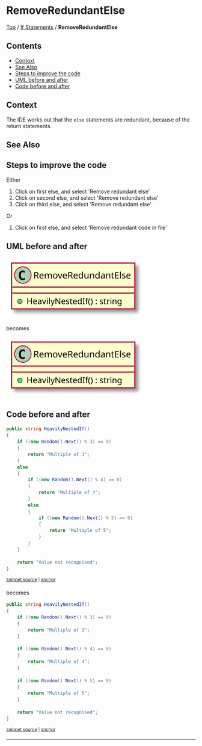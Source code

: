 <!--
GENERATED FILE - DO NOT EDIT
This file was generated by [MarkdownSnippets](https://github.com/SimonCropp/MarkdownSnippets).
Source File: /docs/IfStatements/mdsource/RemoveRedundantElse.source.md
To change this file edit the source file and then execute ./run_markdown_templates.sh.
-->

# RemoveRedundantElse

[Top](../) / [If Statements](.) / **RemoveRedundantElse**

<!-- toc -->
## Contents

  * [Context](#context)
  * [See Also](#see-also)
  * [Steps to improve the code](#steps-to-improve-the-code)
  * [UML before and after](#uml-before-and-after)
  * [Code before and after](#code-before-and-after)<!-- endToc -->

 <!-- include: RemoveRedundantElse.description. path: /RefactoringSamples/Before/IfStatements/RemoveRedundantElse.description.include.md -->
## Context

The IDE works out that the `else` statements are redundant,
because of the return statements.

## See Also

## Steps to improve the code

Either

1. Click on first else, and select 'Remove redundant else'
2. Click on second else, and select 'Remove redundant else'
3. Click on third else, and select 'Remove redundant else'

Or

1. Click on first else, and select 'Remove redundant code in file' <!-- endInclude -->

## UML before and after

![RemoveRedundantElse - Before](../../uml/Before/IfStatements/RemoveRedundantElse.svg?raw=true)

becomes

![RemoveRedundantElse - After](../../uml/After/IfStatements/RemoveRedundantElse.svg?raw=true)

## Code before and after

<!-- snippet: RemoveRedundantElse-Before -->
<a id='snippet-removeredundantelse-before'></a>
```cs
public string HeavilyNestedIf()
{
    if ((new Random().Next() % 3) == 0)
    {
        return "Multiple of 3";
    }
    else
    {
        if ((new Random().Next() % 4) == 0)
        {
            return "Multiple of 4";
        }
        else
        {
            if ((new Random().Next() % 5) == 0)
            {
                return "Multiple of 5";
            }
        }
    }

    return "Value not recognised";
}
```
<sup><a href='/RefactoringSamples/Before/IfStatements/RemoveRedundantElse.cs#L7-L31' title='Snippet source file'>snippet source</a> | <a href='#snippet-removeredundantelse-before' title='Start of snippet'>anchor</a></sup>
<!-- endSnippet -->

becomes

<!-- snippet: RemoveRedundantElse-After -->
<a id='snippet-removeredundantelse-after'></a>
```cs
public string HeavilyNestedIf()
{
    if ((new Random().Next() % 3) == 0)
    {
        return "Multiple of 3";
    }

    if ((new Random().Next() % 4) == 0)
    {
        return "Multiple of 4";
    }

    if ((new Random().Next() % 5) == 0)
    {
        return "Multiple of 5";
    }

    return "Value not recognised";
}
```
<sup><a href='/RefactoringSamples/After/IfStatements/RemoveRedundantElse.cs#L7-L27' title='Snippet source file'>snippet source</a> | <a href='#snippet-removeredundantelse-after' title='Start of snippet'>anchor</a></sup>
<!-- endSnippet -->

-----

